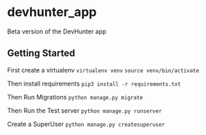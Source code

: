 # devhunter_app
Beta version of the DevHunter app

## Getting Started

First create a virtualenv
``virtualenv venv``
``source venv/bin/activate``

Then install requirements
``pip3 install -r requirements.txt``

Then Run Migrations
``python manage.py migrate``

Then Run the Test server
``python manage.py runserver``

Create a SuperUser
``python manage.py createsuperuser``

